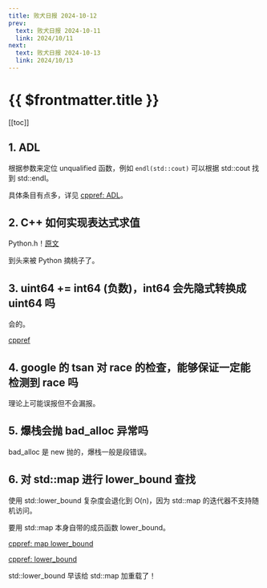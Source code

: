 ```yaml
---
title: 败犬日报 2024-10-12
prev:
  text: 败犬日报 2024-10-11
  link: 2024/10/11
next:
  text: 败犬日报 2024-10-13
  link: 2024/10/13
---
```


# {{ $frontmatter.title }}

[[toc]]

## 1. ADL

根据参数来定位 unqualified 函数，例如 `endl(std::cout)` 可以根据 std::cout 找到 std::endl。

具体条目有点多，详见 [cppref: ADL](https://en.cppreference.com/w/cpp/language/adl)。

## 2. C++ 如何实现表达式求值

Python.h！[原文](https://www.zhihu.com/question/828348723/answer/4895145449)

到头来被 Python 摘桃子了。

## 3. uint64 += int64 (负数)，int64 会先隐式转换成 uint64 吗

会的。

[cppref](https://zh.cppreference.com/w/cpp/language/usual_arithmetic_conversions)

## 4. google 的 tsan 对 race 的检查，能够保证一定能检测到 race 吗

理论上可能误报但不会漏报。

## 5. 爆栈会抛 bad_alloc 异常吗

bad_alloc 是 new 抛的，爆栈一般是段错误。

## 6. 对 std::map 进行 lower_bound 查找

使用 std::lower_bound 复杂度会退化到 O(n)，因为 std::map 的迭代器不支持随机访问。

要用 std::map 本身自带的成员函数 lower_bound。

[cppref: map lower_bound](https://en.cppreference.com/w/cpp/container/map/lower_bound)

[cppref: lower_bound](https://en.cppreference.com/w/cpp/algorithm/lower_bound)

std::lower_bound 早该给 std::map 加重载了！
